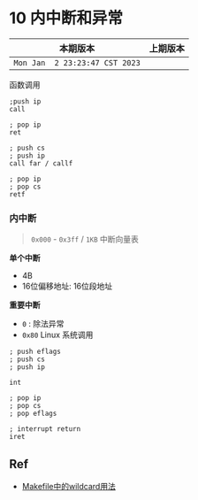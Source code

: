 # 10 内中断和异常


|本期版本|上期版本 
|:---:|:---:
`Mon Jan  2 23:23:47 CST 2023` |

函数调用

```
;push ip
call

; pop ip
ret
```

```
; push cs
; push ip
call far / callf

; pop ip
; pop cs
retf
```
### 内中断

> `0x000` - `0x3ff`  / `1KB` 中断向量表

**单个中断**

* 4B
* 16位偏移地址: 16位段地址


**重要中断**

* `0` : 除法异常
* `0x80` Linux 系统调用

```
; push eflags
; push cs
; push ip

int
```

```
; pop ip
; pop cs
; pop eflags

; interrupt return
iret
```

## Ref

* [Makefile中的wildcard用法](https://blog.csdn.net/liangkaiming/article/details/6267357)